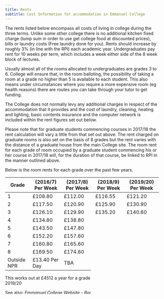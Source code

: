 ```yaml
---
title: Rents
subtitle: Cost Information for accommodation in Emmanuel College
---
```

The rents listed below encompass all costs of living in college during the three terms. Unlike some other college there is no additional kitchen fixed charge (lump sum in order to use get college food at discounted prices), bills or laundry costs (Free laundry done for you).  Rents should increase by roughly 3% (in line with the RPI) each academic year. Undergraduates pay rent for 10 weeks per term, which includes a week either side of the 8 week block of lectures.


Usually almost all of the rooms allocated to undergraduates are grades 3 to 6. College will ensure that, in the room balloting, the possibility of taking a room at a grade no higher than 5 is available to each student. This also means under circumstances where you require a more expensive room (eg health reasons) there are routes you can take through your tutor to get funding.


The College does not normally levy any additional charges in respect of the accommodation that it provides and the cost of laundry, cleaning, heating and lighting, basic contents insurance and the computer network is included within the rent figures set out below.


Please note that for graduate students commencing courses in 2017/18 the rent calculation will vary a little from that set out above. The rent charged on graduate rooms is also set on the basis of 8 grades but the rent varies with the distance of a graduate house from the main College site. The room rent for each grade of room occupied by a graduate student commencing his or her course in 2017/18 will, for the duration of that course, be linked to RPI in the manner outlined above.

Below is the room rents for each grade over the past few years.

| Grade       | (2016/7) Per Week | (2017/8) Per Week |(2018/9) Per Week| (2019/20) Per Week|
|-------------|----------|----------|----------|-----------|
| 1           | £108.80  | £112.00  | £116.55  | £121.20   |
| 2           | £117.50  | £120.90  | £125.90  | £130.90   |
| 3           | £126.10  | £129.90  | £135.20  | £140.60   |
| 4           | £134.80  | £138.80  | £144.60  | £150.40   |
| 5           | £143.50  | £147.80  | £153.90  | £160.00   |
| 6           | £152.20  | £157.60  | £163.25  | £169.80   |
| 7           | £160.80  | £165.60  | £172.60  | £179.50   |
| 8           | £169.50  | £174.60  | £181.90  | £189.20   |
| Outside NPR | £13.40 Per Day  | TBA      | £14.30 Per Day   | TBA       |

This works out at £4512 a year for a grade 4 (most common room) in 2019/20 



See also: *Emmanuel College Website - Room Rents*



